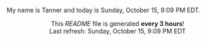 My name is Tanner and today is Sunday, October 15, 9:09 PM EDT.

<p align="center">This <i>README</i> file is generated <b>every 3 hours</b>!</br>Last refresh: Sunday, October 15, 9:09 PM EDT<br /></p>
